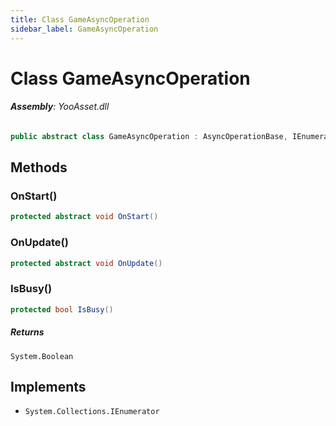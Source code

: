 ```yaml
---
title: Class GameAsyncOperation
sidebar_label: GameAsyncOperation
---
```

# Class GameAsyncOperation


###### **Assembly**: YooAsset.dll

```csharp title="Declaration"
public abstract class GameAsyncOperation : AsyncOperationBase, IEnumerator
```
## Methods
### OnStart()


```csharp title="Declaration"
protected abstract void OnStart()
```
### OnUpdate()


```csharp title="Declaration"
protected abstract void OnUpdate()
```
### IsBusy()


```csharp title="Declaration"
protected bool IsBusy()
```

##### Returns

`System.Boolean`

## Implements

* `System.Collections.IEnumerator`
